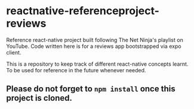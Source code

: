 # reactnative-referenceproject-reviews
Reference react-native project built following The Net Ninja's playlist on YouTube. Code written here is for a reviews app bootstrapped via expo client.

This is a repository to keep track of different react-native concepts learnt. To be used for reference in the future whenever needed.

## Please do not forget to ```npm install``` once this project is cloned.
